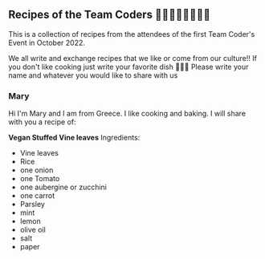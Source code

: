 ## Recipes of the Team Coders 👨🏻‍💻👩🏽‍💻👨‍💻
This is a collection of recipes from the attendees of the first Team Coder's Event in October 2022.

We all write and exchange recipes that we like or come from our culture!!
If you don't like cooking just write your favorite dish 🍟🍔🥦
Please write your name and whatever you would like to share with us

### Mary 
Hi I'm Mary and I am from Greece. I like cooking and baking.
I will share with you a recipe of:

 **Vegan Stuffed Vine leaves**
 Ingredients: 
 - Vine leaves 
 - Rice 
 - one onion 
 - one Tomato
 - one aubergine or zucchini 
 - one carrot
 - Parsley 
 - mint 
 - lemon
 - olive oil
 - salt 
 - paper







